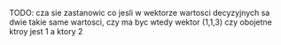 TODO: cza sie zastanowic co jesli w wektorze wartosci decyzyjnych sa dwie takie same wartosci,
czy ma byc wtedy wektor (1,1,3) czy obojetne ktroy jest 1 a ktory 2
